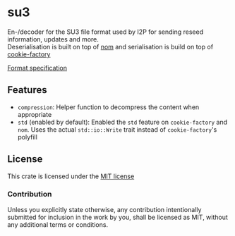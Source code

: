 # su3

En-/decoder for the SU3 file format used by I2P for sending reseed information, updates and more.  
Deserialisation is built on top of [nom](https://docs.rs/nom) and serialisation is build on top of [cookie-factory](https://docs.rs/cookie-factory)

[Format specification](https://geti2p.net/spec/updates#su3-file-specification)

## Features

- `compression`: Helper function to decompress the content when appropriate
- `std` (enabled by default): Enabled the `std` feature on `cookie-factory` and `nom`. Uses the actual `std::io::Write` trait instead of `cookie-factory`'s polyfill

## License

This crate is licensed under the [MIT license](https://opensource.org/licenses/MIT)

### Contribution

Unless you explicitly state otherwise, any contribution intentionally submitted for inclusion in the work by you, shall be licensed as MIT, without any additional terms or conditions.

